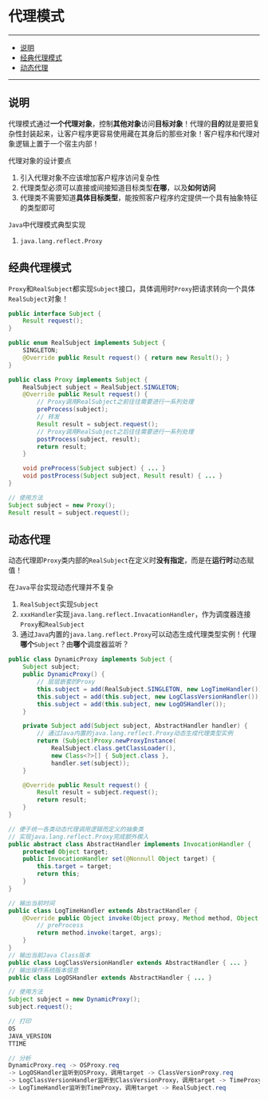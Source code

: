 # 代理模式

---

- [说明](#说明)
- [经典代理模式](#经典代理模式)
- [动态代理](#动态代理)

---

## 说明

代理模式通过**一个代理对象**，控制**其他对象**访问**目标对象**！代理的**目的**就是要把复杂性封装起来，让客户程序更容易使用藏在其身后的那些对象！客户程序和代理对象逻辑上置于一个宿主内部！

代理对象的设计要点
1. 引入代理对象不应该增加客户程序访问复杂性
2. 代理类型必须可以直接或间接知道目标类型**在哪**，以及**如何访问**
3. 代理类不需要知道**具体目标类型**，能按照客户程序约定提供一个具有抽象特征的类型即可

`Java`中代理模式典型实现
1. `java.lang.reflect.Proxy`

## 经典代理模式

`Proxy`和`RealSubject`都实现`Subject`接口，具体调用时`Proxy`把请求转向一个具体`RealSubject`对象！

```Java
public interface Subject {
	Result request();
}

public enum RealSubject implements Subject {
	SINGLETON;
	@Override public Result request() { return new Result(); }
}

public class Proxy implements Subject {
	RealSubject subject = RealSubject.SINGLETON;
	@Override public Result request() {
		// Proxy调用RealSubject之前往往需要进行一系列处理
		preProcess(subject);
		// 转发
		Result result = subject.request();
		// Proxy调用RealSubject之后往往需要进行一系列处理
		postProcess(subject, result);
		return result;
	}

	void preProcess(Subject subject) { ... }
	void postProcess(Subject subject, Result result) { ... }
}
```

```Java
// 使用方法
Subject subject = new Proxy();
Result result = subject.request();
```

## 动态代理

动态代理即`Proxy`类内部的`RealSubject`在定义时**没有指定**，而是在**运行时**动态赋值！

在`Java`平台实现动态代理并不复杂
1. `RealSubject`实现`Subject`
2. `xxxHandler`实现`java.lang.reflect.InvacationHandler`，作为调度器连接`Proxy`和`RealSubject`
3. 通过`Java`内置的`java.lang.reflect.Proxy`可以动态生成代理类型实例！代理**哪个**`Subject`？由**哪个**调度器监听？

```Java
public class DynamicProxy implements Subject {
	Subject subject;
	public DynamicProxy() {
		// 层层嵌套的Proxy
		this.subject = add(RealSubject.SINGLETON, new LogTimeHandler());
		this.subject = add(this.subject, new LogClassVersionHandler());
		this.subject = add(this.subject, new LogOSHandler());
	}

	private Subject add(Subject subject, AbstractHandler handler) {
		// 通过Java内置的java.lang.reflect.Proxy动态生成代理类型实例
		return (Subject)Proxy.newProxyInstance(
			RealSubject.class.getClassLoader(),
			new Class<?>[] { Subject.class },
			handler.set(subject));
	}

	@Override public Result request() {
		Result result = subject.request();
		return result;
	}
}
```

```Java
// 便于统一各类动态代理调用逻辑而定义的抽象类
// 实现java.lang.reflect.Proxy完成额外楔入
public abstract class AbstractHandler implements InvocationHandler {
	protected Object target;
	public InvocationHandler set(@Nonnull Object target) { 
		this.target = target;
		return this;
	}
}

// 输出当前时间
public class LogTimeHandler extends AbstractHandler {
	@Override public Object invoke(Object proxy, Method method, Object[] args) {
		// preProcess
		return method.invoke(target, args);
	}
}
// 输出当前Java Class版本
public class LogClassVersionHandler extends AbstractHandler { ... }
// 输出操作系统版本信息
public class LogOSHandler extends AbstractHandler { ... }
```

```Java
// 使用方法
Subject subject = new DynamicProxy();
subject.request();

// 打印
OS
JAVA_VERSION
TTIME

// 分析
DynamicProxy.req -> OSProxy.req 
-> LogOSHandler监听到OSProxy，调用target -> ClassVersionProxy.req 
-> LogClassVersionHandler监听到ClassVersionProxy，调用target -> TimeProxy.req 
-> LogTimeHandler监听到TimeProxy，调用target -> RealSubject.req
```
